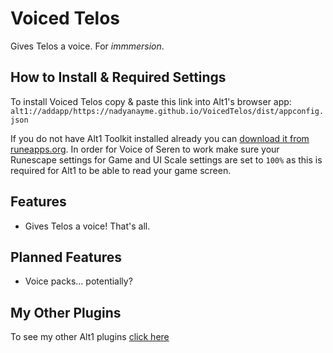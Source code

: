 # Voiced Telos

Gives Telos a voice. For _immmersion_.

## How to Install & Required Settings

To install Voiced Telos copy & paste this link into Alt1's browser app:
`alt1://addapp/https://nadyanayme.github.io/VoicedTelos/dist/appconfig.json`

If you do not have Alt1 Toolkit installed already you can [download it from runeapps.org](https://runeapps.org/alt1). In order for Voice of Seren to work make sure your Runescape settings for Game and UI Scale settings are set to `100%` as this is required for Alt1 to be able to read your game screen.

## Features

- Gives Telos a voice! That's all.

## Planned Features

- Voice packs... potentially?

## My Other Plugins

To see my other Alt1 plugins [click here](https://github.com/NadyaNayme/NyusPluginDirectory)
